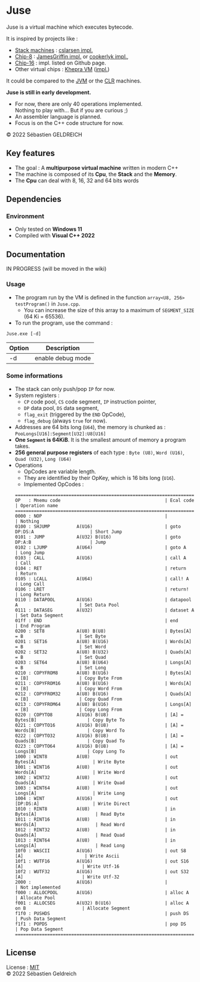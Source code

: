 # Juse

Juse is a virtual machine which executes bytecode.

It is inspired by projects like :

- [Stack machines](https://en.wikipedia.org/wiki/Stack_machine) : [cslarsen impl.](https://github.com/cslarsen/stack-machine)
- [Chip-8](https://fr.wikipedia.org/wiki/CHIP-8) : [JamesGriffin impl.](https://github.com/JamesGriffin/CHIP-8-Emulator) or [cookerlyk impl.](https://github.com/cookerlyk/Chip8),
- [Chip-16](https://github.com/chip16/chip16) : impl. listed on Github page.
- Other virtual chips : [Khepra VM](https://github.com/tykel/khepra-vm) ([impl.](https://github.com/tykel/qpra))

It could be compared to the [JVM](https://en.wikipedia.org/wiki/Java_virtual_machine) or the [CLR](https://en.wikipedia.org/wiki/Common_Language_Runtime) machines.

**Juse is still in early development.**

- For now, there are only 40 operations implemented.  
    Nothing to play with... But if you are curious ;)
- An assembler language is planned.
- Focus is on the C++ code structure for now.

&copy; 2022 Sébastien GELDREICH

## Key features

- The goal : A **multipurpose virtual machine** written in modern C++
- The machine is composed of its **Cpu**, the **Stack** and the **Memory**.
- The **Cpu** can deal with 8, 16, 32 and 64 bits words

## Dependencies

### Environment

* Only tested on **Windows 11**
* Compiled with **Visual C++ 2022**

## Documentation

IN PROGRESS (will be moved in the wiki)

### Usage

- The program run by the VM is defined in the function `array<U8, 256> testProgram()` in `Juse.cpp`.
    - You can increase the size of this array to a maximum of `SEGMENT_SIZE` (64 Ki = 65536).
- To run the program, use the command :
```
Juse.exe [-d]
```
| Option | Description       |
|--------|-------------------|
| -d     | enable debug mode |

### Some informations

- The stack can only push/pop `IP` for now.
- System registers :
    - `CP` code pool, `CS` code segment, `IP` instruction pointer,
    - `DP` data pool, `DS` data segment,
    - `flag_exit` (triggered by the `END` OpCode),
    - `flag_debug` (always `true` for now).
- Addresses are 64 bits long (`U64`), the memory is chunked as : `PooLongs[U16]:Segment[U32]:U8[U16]`
- **One `Segment` is 64KiB**. It is the smallest amount of memory a program takes.
- **256 general purpose registers** of each type : `Byte (U8)`, `Word (U16)`, `Quad (U32)`, `Long (U64)`
- Operations 
    - OpCodes are variable length.
    - They are identified by their OpKey, which is 16 bits long (`U16`).
    - Implemented OpCodes :
    ```
    ===============================================================================================================
    OP   : Mnemu code                                       | Ecal code                        | Operation name
    ===============================================================================================================
    0000 : NOP                                              |                                  | Nothing
    0100 : SHJUMP          A(U16)                           | goto DP:DS:A                     | Short Jump
    0101 : JUMP            A(U32) B(U16)                    | goto DP:A:B                      | Jump
    0102 : LJUMP           A(U64)                           | goto A                           | Long Jump
    0103 : CALL            A(U16)                           | call A                           | Call
    0104 : RET                                              | return                           | Return
    0105 : LCALL           A(U64)                           | call! A                          | Long Call
    0106 : LRET                                             | return!                          | Long Return
    0110 : DATAPOOL        A(U16)                           | datapool A                       | Set Data Pool
    0111 : DATASEG         A(U32)                           | dataset A                        | Set Data Segment
    01ff : END                                              | end                              | End Program
    0200 : SET8            A(U8) B(U8)                      | Bytes[A] = B                     | Set Byte
    0201 : SET16           A(U8) B(U16)                     | Words[A] = B                     | Set Word
    0202 : SET32           A(U8) B(U32)                     | Quads[A] = B                     | Set Quad
    0203 : SET64           A(U8) B(U64)                     | Longs[A] = B                     | Set Long
    0210 : COPYFROM8       A(U8) B(U16)                     | Bytes[A] = [B]                   | Copy Byte From
    0211 : COPYFROM16      A(U8) B(U16)                     | Words[A] = [B]                   | Copy Word From
    0212 : COPYFROM32      A(U8) B(U16)                     | Quads[A] = [B]                   | Copy Quad From
    0213 : COPYFROM64      A(U8) B(U16)                     | Longs[A] = [B]                   | Copy Long From
    0220 : COPYTO8         A(U16) B(U8)                     | [A] = Bytes[B]                   | Copy Byte To
    0221 : COPYTO16        A(U16) B(U8)                     | [A] = Words[B]                   | Copy Word To
    0222 : COPYTO32        A(U16) B(U8)                     | [A] = Quads[B]                   | Copy Quad To
    0223 : COPYTO64        A(U16) B(U8)                     | [A] = Longs[B]                   | Copy Long To
    1000 : WINT8           A(U8)                            | out Bytes[A]                     | Write Byte
    1001 : WINT16          A(U8)                            | out Words[A]                     | Write Word
    1002 : WINT32          A(U8)                            | out Quads[A]                     | Write Quad
    1003 : WINT64          A(U8)                            | out Longs[A]                     | Write Long
    1004 : WINT            A(U16)                           | out [DP:DS:A]                    | Write Direct
    1010 : RINT8           A(U8)                            | in Bytes[A]                      | Read Byte
    1011 : RINT16          A(U8)                            | in Words[A]                      | Read Word
    1012 : RINT32          A(U8)                            | in Quads[A]                      | Read Quad
    1013 : RINT64          A(U8)                            | in Longs[A]                      | Read Long
    10f0 : WASCII          A(U16)                           | out S8 [A]                       | Write Ascii
    10f1 : WUTF16          A(U16)                           | out S16 [A]                      | Write Utf-16
    10f2 : WUTF32          A(U16)                           | out S32 [A]                      | Write Utf-32
    2000 :                 A(U16)                           |                                  | Not implemented
    f000 : ALLOCPOOL       A(U16)                           | alloc A                          | Allocate Pool
    f001 : ALLOCSEG        A(U32) B(U16)                    | alloc A on B                     | Allocate Segment
    f1f0 : PUSHDS                                           | push DS                          | Push Data Segment
    f1f1 : POPDS                                            | pop DS                           | Pop Data Segment
    ===============================================================================================================
    ```

## License

License : [MIT](LICENSE)  
&copy; 2022 Sébastien Geldreich
